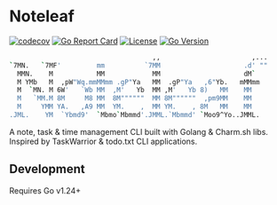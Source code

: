 # Noteleaf

[![codecov](https://codecov.io/gh/stormlightlabs/noteleaf/branch/main/graph/badge.svg)](https://codecov.io/gh/stormlightlabs/noteleaf)
[![Go Report Card](https://goreportcard.com/badge/github.com/stormlightlabs/noteleaf)](https://goreportcard.com/report/github.com/stormlightlabs/noteleaf)
[![License](https://img.shields.io/badge/License-MIT-blue.svg)](LICENSE)
[![Go Version](https://img.shields.io/github/go-mod/go-version/stormlightlabs/noteleaf)](go.mod)

```sh
                                    ,,                       ,...
`7MN.   `7MF'         mm          `7MM                     .d' ""
  MMN.    M           MM            MM                     dM`
  M YMb   M  ,pW"Wq.mmMMmm .gP"Ya   MM  .gP"Ya   ,6"Yb.   mMMmm
  M  `MN. M 6W'   `Wb MM  ,M'   Yb  MM ,M'   Yb 8)   MM    MM
  M   `MM.M 8M     M8 MM  8M""""""  MM 8M""""""  ,pm9MM    MM
  M     YMM YA.   ,A9 MM  YM.    ,  MM YM.    , 8M   MM    MM
.JML.    YM  `Ybmd9'  `Mbmo`Mbmmd'.JMML.`Mbmmd' `Moo9^Yo..JMML.
```

A note, task & time management CLI built with Golang & Charm.sh libs. Inspired by TaskWarrior & todo.txt CLI applications.

## Development

Requires Go v1.24+
